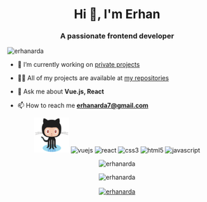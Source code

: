 <h1 align="center">Hi 👋, I'm Erhan</h1>
<h3 align="center">A passionate frontend developer</h3>
<p align="left"> <img src="https://komarev.com/ghpvc/?username=erhanarda" alt="erhanarda" /> </p>

- 🔭 I’m currently working on [private projects](https://github.com/ErhanArda?tab=repositories)

- 👨‍💻 All of my projects are available at [my repositories](https://github.com/ErhanArda?tab=repositories)

- 💬 Ask me about **Vue.js, React**

- 📫 How to reach me **erhanarda7@gmail.com**

<p align="center">
<img src="https://github.com/ErhanArda/ErhanArda/blob/master/Octocat.png" alt=""octocat width="80" height="80"/>
<img src="https://konpa.github.io/devicon/devicon.git/icons/vuejs/vuejs-original-wordmark.svg" alt="vuejs" width="80" height="80"/> <img src="https://konpa.github.io/devicon/devicon.git/icons/react/react-original-wordmark.svg" alt="react" width="80 height="80"/> <img src="https://konpa.github.io/devicon/devicon.git/icons/css3/css3-original-wordmark.svg" alt="css3" width="80" height="80"/> <img src="https://konpa.github.io/devicon/devicon.git/icons/html5/html5-original-wordmark.svg" alt="html5" width="80" height="80"/> <img src="https://konpa.github.io/devicon/devicon.git/icons/javascript/javascript-original.svg" alt="javascript" width="80" height="80"/></p><p align="center"> <img src="https://github-readme-stats.vercel.app/api?username=erhanarda&show_icons=true" alt="erhanarda" /> 
</p>


<p align="center">
<img src="https://github-readme-stats.vercel.app/api/top-langs/?username=erhanarda&layout=compact" alt="erhanarda" /> 
</p>
<p align="center">
<a href="https://linkedin.com/in/erhanarda" target="blank"><img align="center" src="https://cdn.jsdelivr.net/npm/simple-icons@3.0.1/icons/linkedin.svg" alt="erhanarda" height="20" width="20" /></a>
</p>

<!--![image](https://github.com/ErhanArda/ErhanArda/blob/master/index.png)-->
<!--![image](https://github.com/ErhanArda/ErhanArda/blob/master/Octocat.png)-->

<!--
**ErhanArda/ErhanArda** is a ✨ _special_ ✨ repository because its `README.md` (this file) appears on your GitHub profile.

Here are some ideas to get you started:

- 🔭 I’m currently working on ...
- 🌱 I’m currently learning ...
- 👯 I’m looking to collaborate on ...
- 🤔 I’m looking for help with ...
- 💬 Ask me about ...
- 📫 How to reach me: ...
- 😄 Pronouns: ...
- ⚡ Fun fact: ...
-->
